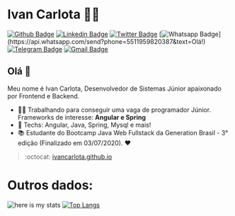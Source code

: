 # Ivan Carlota :man_technologist:

[![Github Badge](https://img.shields.io/badge/-Github-000?style=flat-square&logo=Github&logoColor=white&link=https://github.com/IvanCarlota)](https://github.com/IvanCarlota)
[![Linkedin Badge](https://img.shields.io/badge/-LinkedIn-blue?style=flat-square&logo=Linkedin&logoColor=white&link=https://www.linkedin.com/in/ivan-carlota/)](https://www.linkedin.com/in/ivan-carlota/)
[![Twitter Badge](https://img.shields.io/badge/-Twitter-1ca0f1?style=flat-square&labelColor=1ca0f1&logo=twitter&logoColor=white&link=https://twitter.com/Ivan_Carlota)](https://twitter.com/Ivan_Carlota)
[![Whatsapp Badge](https://img.shields.io/badge/-Whatsapp-4CA143?style=flat-square&labelColor=4CA143&logo=whatsapp&logoColor=white&link=https://api.whatsapp.com/send?phone=5511959820387&text=Olá!)](https://api.whatsapp.com/send?phone=5511959820387&text=Olá!)
[![Telegram Badge](https://img.shields.io/badge/-Telegram-1ca0f1?style=flat-square&labelColor=1ca0f1&logo=telegram&logoColor=white&link=https://t.me/Ivan_Jr777)](https://t.me/Ivan_Jr777)
[![Gmail Badge](https://img.shields.io/badge/-Gmail-c14438?style=flat-square&logo=Gmail&logoColor=white&link=mailto:ivan.junior.carlota@gmail.com)](mailto:ivan.junior.carlota@gmail.com)

## Olá 👋

Meu nome é Ivan Carlota, Desenvolvedor de Sistemas Júnior apaixonado por Frontend e Backend.

- :office_worker: Trabalhando para conseguir uma vaga de programador Júnior. Frameworks de interesse: **Angular e Spring**
- :blue_heart: Techs: Angular, Java, Spring, Mysql e mais!
- :books: Estudante do Bootcamp Java Web Fullstack da Generation Brasil - 3° edição (Finalizado em 03/07/2020). :heart:

> :octocat: [ivancarlota.github.io](https://ivancarlota.github.io/)

# Outros dados:

![here is my stats](https://github-readme-stats.vercel.app/api?username=IvanCarlota&show_icons=true&hide_border=true)  [![Top Langs](https://github-readme-stats.vercel.app/api/top-langs/?username=IvanCarlota)](https://github.com/IvanCarlota/github-readme-stats)
